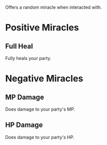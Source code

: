 Offers a random miracle when interacted with.
# Positive Miracles
## Full Heal
Fully heals your party.
# Negative Miracles
## MP Damage
Does damage to your party's MP.
## HP Damage
Does damage to your party's HP.
